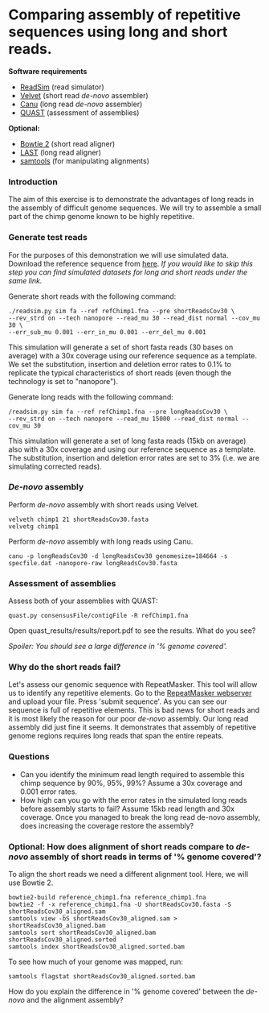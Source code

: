 # Comparing assembly of repetitive sequences using long and short reads.

**Software requirements**
- [ReadSim](http://sourceforge.net/p/readsim/wiki/manual/) (read simulator)
- [Velvet](https://www.ebi.ac.uk/~zerbino/velvet/) (short read *de-novo* assembler)
- [Canu](https://github.com/marbl/canu/releases) (long read *de-novo* assembler)
- [QUAST](http://bioinf.spbau.ru/quast) (assessment of assemblies)

**Optional:**
- [Bowtie 2](http://bowtie-bio.sourceforge.net/bowtie2/index.shtml) (short read aligner)
- [LAST](http://last.cbrc.jp/) (long read aligner)
- [samtools](http://www.htslib.org/download/) (for manipulating alignments)


### Introduction
The aim of this exercise is to demonstrate the advantages of long reads in the assembly of difficult genome sequences. We will try to assemble a small part of the chimp genome known to be highly repetitive.

### Generate test reads
For the purposes of this demonstration we will use simulated data. Download the reference sequence from [here](https://figshare.com/s/be47dc169f8759545b5a).
*If you would like to skip this step you can find simulated datasets for long and short reads under the same link.*

Generate short reads with the following command:

```
./readsim.py sim fa --ref refChimp1.fna --pre shortReadsCov30 \
--rev_strd on --tech nanopore --read_mu 30 --read_dist normal --cov_mu 30 \
--err_sub_mu 0.001 --err_in_mu 0.001 --err_del_mu 0.001
```

This simulation will generate a set of short fasta reads (30 bases on average) with a 30x coverage using our reference sequence as a template. We set the substitution, insertion and deletion error rates to 0.1% to replicate the typical characteristics of short reads (even though the technology is set to "nanopore").

Generate long reads with the following command:

```
/readsim.py sim fa --ref refChimp1.fna --pre longReadsCov30 \ 
--rev_strd on --tech nanopore --read_mu 15000 --read_dist normal --cov_mu 30
```

This simulation will generate a set of long fasta reads (15kb on average) also with a 30x coverage and using our reference sequence as a template. The substitution, insertion and deletion error rates are set to 3% (i.e. we are simulating corrected reads).


### *De-novo* assembly

Perform *de-novo* assembly with short reads using Velvet.

``` 
velveth chimp1 21 shortReadsCov30.fasta
velvetg chimp1
```

Perform *de-novo* assembly with long reads using Canu.

```
canu -p longReadsCov30 -d longReadsCov30 genomesize=184664 -s specfile.dat -nanopore-raw longReadsCov30.fasta
```

### Assessment of assemblies
Assess both of your assemblies with QUAST:

```
quast.py consensusFile/contigFile -R refChimp1.fna
```

Open quast_results/results/report.pdf to see the results. What do you see?

*Spoiler: You should see a large difference in '% genome covered'.*

### Why do the short reads fail?
Let's assess our genomic sequence with RepeatMasker. This tool will allow us to identify any repetitive elements.
Go to the [RepeatMasker webserver](http://www.repeatmasker.org/cgi-bin/WEBRepeatMasker) and upload your file. Press 'submit sequence'.
As you can see our sequence is full of repetitive elements. This is bad news for short reads and it is most likely the reason for our poor *de-novo* assembly. Our long read assembly did just fine it seems. It demonstrates that assembly of repetitive genome regions requires long reads that span the entire repeats.

### Questions
- Can you identify the minimum read length required to assemble this chimp sequence by 90%, 95%, 99%? Assume a 30x coverage and 0.001 error rates.
- How high can you go with the error rates in the simulated long reads before assembly starts to fail? Assume 15kb read length and 30x coverage. Once you managed to break the long read de-novo assembly, does increasing the coverage restore the assembly?

### Optional: How does alignment of short reads compare to *de-novo* assembly of short reads in terms of '% genome covered'?

To align the short reads we need a different alignment tool. Here, we will use Bowtie 2.

```
bowtie2-build reference_chimp1.fna reference_chimp1.fna
bowtie2 -f -x reference_chimp1.fna -U shortReadsCov30.fasta -S shortReadsCov30_aligned.sam
samtools view -bS shortReadsCov30_aligned.sam > shortReadsCov30_aligned.bam
samtools sort shortReadsCov30_aligned.bam shortReadsCov30_aligned.sorted
samtools index shortReadsCov30_aligned.sorted.bam
```

To see how much of your genome was mapped, run:

```
samtools flagstat shortReadsCov30_aligned.sorted.bam
```

How do you explain the difference in '% genome covered' between the *de-novo* and the alignment assembly?

